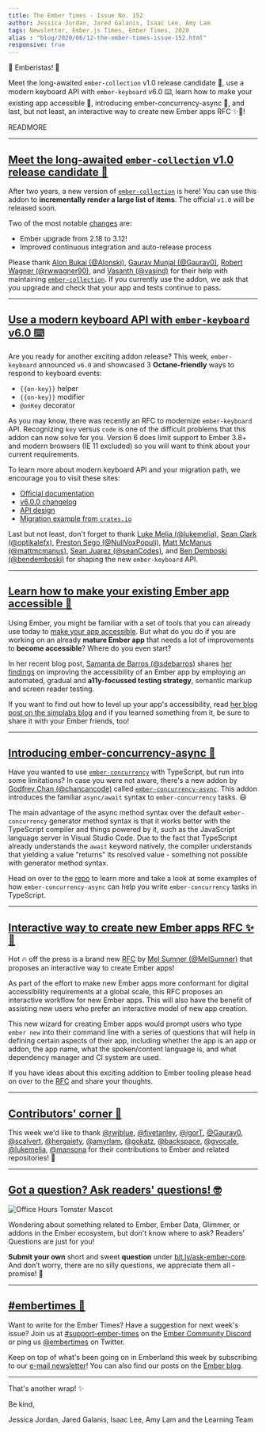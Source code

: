 ```yaml
---
title: The Ember Times - Issue No. 152
author: Jessica Jordan, Jared Galanis, Isaac Lee, Amy Lam
tags: Newsletter, Ember.js Times, Ember Times, 2020
alias : "blog/2020/06/12-the-ember-times-issue-152.html"
responsive: true
---
```


👋 Emberistas! 🐹

Meet the long-awaited `ember-collection` v1.0 release candidate 🎉,
use a modern keyboard API with `ember-keyboard` v6.0 ⌨️,
learn how to make your existing app accessible 💪,
introducing ember-concurrency-async 🚀,
and last, but not least, an interactive way to create new Ember apps RFC ✨🐹!

READMORE

---

## [Meet the long-awaited `ember-collection` v1.0 release candidate 🎉](https://twitter.com/Alonski/status/1264930582758412288)

After two years, a new version of [`ember-collection`](https://github.com/adopted-ember-addons/ember-collection) is here! You can use this addon to **incrementally render a large list of items**. The official `v1.0` will be released soon.

Two of the most notable [changes](https://github.com/adopted-ember-addons/ember-collection/releases/tag/v1.0.0-rc.0) are:

- Ember upgrade from 2.18 to 3.12!
- Improved continuous integration and auto-release process

Please thank [Alon Bukai (@Alonski)](https://github.com/Alonski), [Gaurav Munjal (@Gaurav0)](https://github.com/Gaurav0), [Robert Wagner (@rwwagner90)](https://github.com/rwwagner90), and [Vasanth (@vasind)](https://github.com/vasind) for their help with maintaining [`ember-collection`](https://github.com/adopted-ember-addons/ember-collection). If you currently use the addon, we ask that you upgrade and check that your app and tests continue to pass.

---

## [Use a modern keyboard API with `ember-keyboard` v6.0 ⌨️](https://twitter.com/lukemelia/status/1270672606220279808)

Are you ready for another exciting addon release? This week, `ember-keyboard` announced `v6.0` and showcased 3 **Octane-friendly** ways to respond to keyboard events:

- `{{on-key}}` helper
- `{{on-key}}` modifier
- `@onKey` decorator

As you may know, there was recently an RFC to modernize `ember-keyboard` API. Recognizing `key` versus `code` is one of the difficult problems that this addon can now solve for you. Version 6 does limit support to Ember 3.8+ and modern browsers (IE 11 excluded) so you will want to think about your current requirements.

To learn more about modern keyboard API and your migration path, we encourage you to visit these sites:

- [Official documentation](http://adopted-ember-addons.github.io/ember-keyboard/)
- [v6.0.0 changelog](https://github.com/adopted-ember-addons/ember-keyboard/blob/v6.0.0/CHANGELOG.md)
- [API design](https://github.com/adopted-ember-addons/ember-keyboard/blob/master/API-DESIGN.md) 
- [Migration example from `crates.io`](https://github.com/rust-lang/crates.io/pull/2563)

Last but not least, don't forget to thank [Luke Melia (@lukemelia)](https://github.com/lukemelia), [Sean Clark (@optikalefx)](https://github.com/optikalefx), [Preston Sego (@NullVoxPopuli)](https://github.com/NullVoxPopuli), [Matt McManus (@mattmcmanus)](https://github.com/mattmcmanus), [Sean Juarez (@seanCodes)](https://github.com/seanCodes), and [Ben Demboski (@bendemboski)](https://github.com/bendemboski) for shaping the new `ember-keyboard` API.

---

## [Learn how to make your existing Ember app accessible 💪](https://simplabs.com/blog/2020/06/02/how-to-improve-the-accessibility-of-your-app/)

Using Ember, you might be familiar with a set of tools that you can already use today to [make your app accessible](https://guides.emberjs.com/release/accessibility/). But what do you do if you are working on an already **mature Ember app** that needs a lot of improvements to **become accessible**? Where do you even start?

In her recent blog post, [Samanta de Barros (@sdebarros)](https://github.com/sdebarros) shares [her findings](https://simplabs.com/blog/2020/06/02/how-to-improve-the-accessibility-of-your-app/) on improving the accessibility of an Ember app by employing an automated, gradual and **a11y-focussed testing strategy**, semantic markup and screen reader testing.

If you want to find out how to level up your app's accessibility, read [her blog post on the simplabs blog](https://simplabs.com/blog/2020/06/02/how-to-improve-the-accessibility-of-your-app/) and if you learned something from it, be sure to share it with your Ember friends, too!

---

## [Introducing ember-concurrency-async 🚀](https://github.com/chancancode/ember-concurrency-async)

Have you wanted to use [`ember-concurrency`](https://github.com/machty/ember-concurrency) with TypeScript, but run into some limitations? In case you were not aware, there's a new addon by [Godfrey Chan (@chancancode)](https://github.com/chancancode) called [`ember-concurrency-async`](https://github.com/chancancode/ember-concurrency-async). This addon introduces the familiar `async/await` syntax to `ember-concurrency` tasks. 😃

The main advantage of the async method syntax over the default `ember-concurrency` generator method syntax is that it works better with the TypeScript compiler and things powered by it, such as the JavaScript language server in Visual Studio Code. Due to the fact that TypeScript already understands the `await` keyword natively, the compiler understands that yielding a value "returns" its resolved value - something not possible with generator method syntax.

Head on over to the [repo](https://github.com/chancancode/ember-concurrency-async) to learn more and take a look at some examples of how `ember-concurrency-async` can help you write `ember-concurrency` tasks in TypeScript. 

---

## [Interactive way to create new Ember apps RFC ✨🐹](https://twitter.com/melaniersumner/status/1271530189948948486)

Hot 🔥 off the press is a brand new [RFC](https://github.com/emberjs/rfcs/pull/638) by [Mel Sumner (@MelSumner)](https://github.com/MelSumner) that proposes an interactive way to create Ember apps!

As part of the effort to make new Ember apps more conformant for digital accessibility requirements at a global scale, this RFC proposes an interactive workflow for new Ember apps. This will also have the benefit of assisting new users who prefer an interactive model of new app creation.

This new wizard for creating Ember apps would prompt users who type `ember new` into their command line with a series of questions that will help in defining certain aspects of their app, including whether the app is an app or addon, the app name, what the spoken/content language is, and what dependency manager and CI system are used. 

If you have ideas about this exciting addition to Ember tooling please head on over to the [RFC](https://github.com/emberjs/rfcs/pull/638) and share your thoughts.

---

## [Contributors' corner 👏](https://guides.emberjs.com/release/contributing/repositories/)

<p>This week we'd like to thank <a href="https://github.com/rwjblue" target="gh-user">@rwjblue</a>, <a href="https://github.com/fivetanley" target="gh-user">@fivetanley</a>, <a href="https://github.com/igorT" target="gh-user">@igorT</a>, <a href="https://github.com/Gaurav0" target="gh-user">@Gaurav0</a>, <a href="https://github.com/scalvert" target="gh-user">@scalvert</a>, <a href="https://github.com/hergaiety" target="gh-user">@hergaiety</a>, <a href="https://github.com/amyrlam" target="gh-user">@amyrlam</a>, <a href="https://github.com/gokatz" target="gh-user">@gokatz</a>, <a href="https://github.com/backspace" target="gh-user">@backspace</a>, <a href="https://github.com/gvocale" target="gh-user">@gvocale</a>, <a href="https://github.com/lukemelia" target="gh-user">@lukemelia</a>, <a href="https://github.com/mansona" target="gh-user">@mansona</a> for their contributions to Ember and related repositories! 💖</p>

---

## [Got a question? Ask readers' questions! 🤓](https://docs.google.com/forms/d/e/1FAIpQLScqu7Lw_9cIkRtAiXKitgkAo4xX_pV1pdCfMJgIr6Py1V-9Og/viewform)

<div class="blog-row">
  <img class="float-right small transparent padded" alt="Office Hours Tomster Mascot" title="Readers' Questions" src="/images/tomsters/officehours.png" />

  <p>Wondering about something related to Ember, Ember Data, Glimmer, or addons in the Ember ecosystem, but don't know where to ask? Readers’ Questions are just for you!</p>

  <p><strong>Submit your own</strong> short and sweet <strong>question</strong> under <a href="https://bit.ly/ask-ember-core" target="rq">bit.ly/ask-ember-core</a>. And don’t worry, there are no silly questions, we appreciate them all - promise! 🤞</p>
</div>

---

## [#embertimes 📰](https://blog.emberjs.com/tags/newsletter.html)

Want to write for the Ember Times? Have a suggestion for next week's issue? Join us at [#support-ember-times](https://discordapp.com/channels/480462759797063690/485450546887786506) on the [Ember Community Discord](https://discordapp.com/invite/zT3asNS) or ping us [@embertimes](https://twitter.com/embertimes) on Twitter.

Keep on top of what's been going on in Emberland this week by subscribing to our [e-mail newsletter](https://the-emberjs-times.ongoodbits.com/)! You can also find our posts on the [Ember blog](https://emberjs.com/blog/tags/newsletter.html).

---

That's another wrap! ✨

Be kind,

Jessica Jordan, Jared Galanis, Isaac Lee, Amy Lam and the Learning Team
